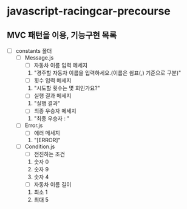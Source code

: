 # javascript-racingcar-precourse

## MVC 패턴을 이용, 기능구현 목록

- [ ] constants 폴더
  - [ ] Message.js
    - [ ] 자동차 이름 입력 메세지
    1. "경주할 자동차 이름을 입력하세요.(이름은 쉼표(,) 기준으로 구분)"
    - [ ] 횟수 입력 메세지
    1. "시도할 횟수는 몇 회인가요?"
    - [ ] 실행 결과 메세지
    1. "실행 결과"
    - [ ] 최종 우승자 메세지
    1. "최종 우승자 : "
  - [ ] Error.js
    - [ ] 에러 메세지
    1. "[ERROR]"
  - [ ] Condition.js
    - [ ] 전진하는 조건
    1. 숫자 0
    2. 숫자 9
    3. 숫자 4
    - [ ] 자동차 이름 길이
    1. 최소 1
    2. 최대 5
